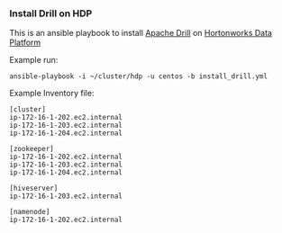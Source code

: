 ### Install Drill on HDP

This is an ansible playbook to install [Apache Drill](http://drill.apache.org) on [Hortonworks Data Platform](http://hortonworks.com)

Example run:

```
ansible-playbook -i ~/cluster/hdp -u centos -b install_drill.yml
```

Example Inventory file:

```
[cluster]
ip-172-16-1-202.ec2.internal
ip-172-16-1-203.ec2.internal
ip-172-16-1-204.ec2.internal

[zookeeper]
ip-172-16-1-202.ec2.internal
ip-172-16-1-203.ec2.internal
ip-172-16-1-204.ec2.internal

[hiveserver]
ip-172-16-1-203.ec2.internal

[namenode]
ip-172-16-1-202.ec2.internal
```
